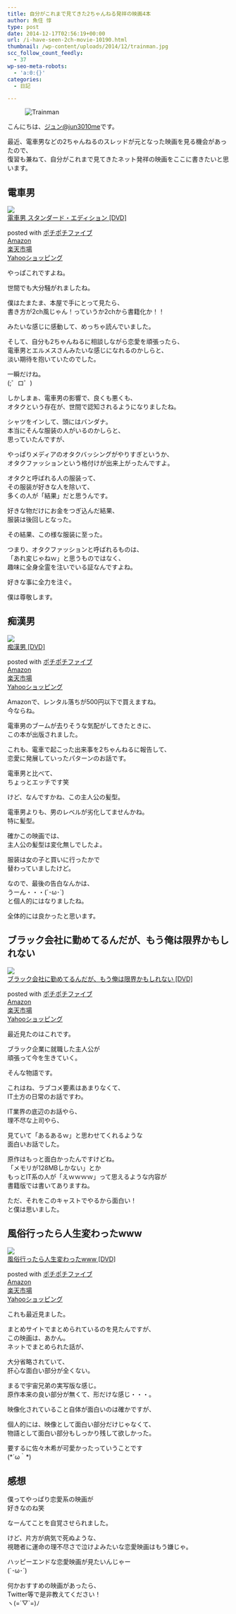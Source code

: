 ```yaml
---
title: 自分がこれまで見てきた2ちゃんねる発祥の映画4本
author: 魚住 惇
type: post
date: 2014-12-17T02:56:19+00:00
url: /i-have-seen-2ch-movie-10190.html
thumbnail: /wp-content/uploads/2014/12/trainman.jpg
scc_follow_count_feedly:
  - 37
wp-seo-meta-robots:
  - 'a:0:{}'
categories:
  - 日記

---
```


<figure class="wp-block-image"><img decoding="async" src="/wp-content/uploads/2014/12/trainman.jpg" alt="Trainman" title="trainman.jpg" /></figure> <!--more-->

こんにちは、[ジュン@jun3010me][1]です。

最近、電車男などの2ちゃんねるのスレッドが元となった映画を見る機会があったので、  
復習も兼ねて、自分がこれまで見てきたネット発祥の映画をここに書きたいと思います。

## 電車男

<div class="cstmreba">
  <div class="kaerebalink-box">
    <div class="kaerebalink-image">
      <a href="https://www.amazon.co.jp/dp/B000BDG2JO?tag=jun3010me-22&#038;linkCode=ogi&#038;th=1&#038;psc=1" target="_blank" rel="noopener"><img decoding="async" src="https://m.media-amazon.com/images/I/51VY6K2TQKL._SL160_.jpg" style="border: none;" /></a>
    </div>
    <div class="kaerebalink-info">
      <div class="kaerebalink-name">
        <a href="https://www.amazon.co.jp/dp/B000BDG2JO?tag=jun3010me-22&#038;linkCode=ogi&#038;th=1&#038;psc=1" target="_blank" rel="noopener">電車男 スタンダード・エディション [DVD]</a></p> 
        <div class="kaerebalink-powered-date">
          posted with <a href="http://192.168.11.200:8000/pochipochi5.php" rel="nofollow noopener" target="_blank">ポチポチファイブ</a>
        </div>
      </div>
      <div class="kaerebalink-link1">
        <div class="shoplinkamazon">
          <a href="https://www.amazon.co.jp/gp/search?keywords=電車男 スタンダード・エディション&#038;tag=jun3010me-22" target="_blank" rel="noopener">Amazon</a>
        </div>
        <div class="shoplinkrakuten">
          <a href="https://hb.afl.rakuten.co.jp/hgc/10ef1d94.c90f9829.10ef1d95.53606a39/?pc=https%3A%2F%2Fsearch.rakuten.co.jp%2Fsearch%2Fmall%2F電車男 スタンダード・エディション%2F-%2Ff.1-p.1-s.1-sf.0-st.A-v.2%3Fx%3D0%26scid%3Daf_ich_link_urltxt%26m%3Dhttp%3A%2F%2Fm.rakuten.co.jp%2F" target="_blank" rel="noopener">楽天市場</a>
        </div>
        <div class="shoplinkyahoo">
          <a href="https://ck.jp.ap.valuecommerce.com/servlet/referral?sid=3040825&pid=884909937&vc_url=http%3A%2F%2Fsearch.shopping.yahoo.co.jp%2Fsearch%3Fp%3D電車男 スタンダード・エディション "vcptn=kaereba" target="_blank" >Yahooショッピング<img decoding="async" loading="lazy" src="//ad.jp.ap.valuecommerce.com/servlet/gifbanner?sid=3040825&#038;pid=884909937" height="1" width="1" border="0" /></a>
        </div>
      </div>
    </div>
    <div class="booklink-footer">
    </div>
  </div>
</div>

やっぱこれですよね。

世間でも大分騒がれましたね。

僕はたまたま、本屋で手にとって見たら、  
書き方が2ch風じゃん！っていうか2chから書籍化か！！

みたいな感じに感動して、めっちゃ読んでいました。

そして、自分も2ちゃんねるに相談しながら恋愛を頑張ったら、  
電車男とエルメスさんみたいな感じになれるのかしらと、  
淡い期待を抱いていたのでした。

一瞬だけね。  
(;゜ロ゜)

しかしまぁ、電車男の影響で、良くも悪くも、  
オタクという存在が、世間で認知されるようになりましたね。

シャツをインして、頭にはバンダナ。  
本当にそんな服装の人がいるのかしらと、  
思っていたんですが、

やっぱりメディアのオタクバッシングがやりすぎというか、  
オタクファッションという格付けが出来上がったんですよ。

オタクと呼ばれる人の服装って、  
その服装が好きな人を除いて、  
多くの人が「結果」だと思うんです。

好きな物だけにお金をつぎ込んだ結果、  
服装は後回しとなった。

その結果、この様な服装に至った。

つまり、オタクファッションと呼ばれるものは、  
「あれ変じゃねｗ」と思うものではなく、  
趣味に全身全霊を注いでいる証なんですよね。

好きな事に全力を注ぐ。

僕は尊敬します。

## 痴漢男

<div class="cstmreba">
  <div class="kaerebalink-box">
    <div class="kaerebalink-image">
      <a href="https://www.amazon.co.jp/dp/B000DZV6UK?tag=jun3010me-22&#038;linkCode=ogi&#038;th=1&#038;psc=1" target="_blank" rel="noopener"><img decoding="async" src="https://m.media-amazon.com/images/I/514F5TPNQYL._SL160_.jpg" style="border: none;" /></a>
    </div>
    <div class="kaerebalink-info">
      <div class="kaerebalink-name">
        <a href="https://www.amazon.co.jp/dp/B000DZV6UK?tag=jun3010me-22&#038;linkCode=ogi&#038;th=1&#038;psc=1" target="_blank" rel="noopener">痴漢男 [DVD]</a></p>
        <div class="kaerebalink-powered-date">
          posted with <a href="http://192.168.11.200:8000/pochipochi5.php" rel="nofollow noopener" target="_blank">ポチポチファイブ</a>
        </div>
      </div>
      <div class="kaerebalink-link1">
        <div class="shoplinkamazon">
          <a href="https://www.amazon.co.jp/gp/search?keywords=痴漢男&#038;tag=jun3010me-22" target="_blank" rel="noopener">Amazon</a>
        </div>
        <div class="shoplinkrakuten">
          <a href="https://hb.afl.rakuten.co.jp/hgc/10ef1d94.c90f9829.10ef1d95.53606a39/?pc=https%3A%2F%2Fsearch.rakuten.co.jp%2Fsearch%2Fmall%2F痴漢男%2F-%2Ff.1-p.1-s.1-sf.0-st.A-v.2%3Fx%3D0%26scid%3Daf_ich_link_urltxt%26m%3Dhttp%3A%2F%2Fm.rakuten.co.jp%2F" target="_blank" rel="noopener">楽天市場</a>
        </div>
        <div class="shoplinkyahoo">
          <a href="https://ck.jp.ap.valuecommerce.com/servlet/referral?sid=3040825&pid=884909937&vc_url=http%3A%2F%2Fsearch.shopping.yahoo.co.jp%2Fsearch%3Fp%3D痴漢男 "vcptn=kaereba" target="_blank" >Yahooショッピング<img decoding="async" loading="lazy" src="//ad.jp.ap.valuecommerce.com/servlet/gifbanner?sid=3040825&#038;pid=884909937" height="1" width="1" border="0" /></a>
        </div>
      </div>
    </div>
    <div class="booklink-footer">
    </div>
  </div>
</div>

Amazonで、レンタル落ちが500円以下で買えますね。  
今ならね。

電車男のブームが去りそうな気配がしてきたときに、  
この本が出版されました。

これも、電車で起こった出来事を2ちゃんねるに報告して、  
恋愛に発展していったパターンのお話です。

電車男と比べて、  
ちょっとエッチです笑

けど、なんですかね、この主人公の髪型。

電車男よりも、男のレベルが劣化してませんかね。  
特に髪型。

確かこの映画では、  
主人公の髪型は変化無しでしたよ。

服装は女の子と買いに行ったかで  
替わっていましたけど。

なので、最後の告白なんかは、  
うーん・・・(´･ω･\`)  
と個人的にはなりましたね。

全体的には良かったと思います。

## ブラック会社に勤めてるんだが、もう俺は限界かもしれない

<div class="cstmreba">
  <div class="kaerebalink-box">
    <div class="kaerebalink-image">
      <a href="https://www.amazon.co.jp/dp/B00352PK6E?tag=jun3010me-22&#038;linkCode=ogi&#038;th=1&#038;psc=1" target="_blank" rel="noopener"><img decoding="async" src="https://m.media-amazon.com/images/I/516EgpkOLKL._SL160_.jpg" style="border: none;" /></a>
    </div>
    <div class="kaerebalink-info">
      <div class="kaerebalink-name">
        <a href="https://www.amazon.co.jp/dp/B00352PK6E?tag=jun3010me-22&#038;linkCode=ogi&#038;th=1&#038;psc=1" target="_blank" rel="noopener">ブラック会社に勤めてるんだが、もう俺は限界かもしれない [DVD]</a></p> 
        <div class="kaerebalink-powered-date">
          posted with <a href="http://192.168.11.200:8000/pochipochi5.php" rel="nofollow noopener" target="_blank">ポチポチファイブ</a>
        </div>
      </div>
      <div class="kaerebalink-link1">
        <div class="shoplinkamazon">
          <a href="https://www.amazon.co.jp/gp/search?keywords=ブラック会社に勤めてるんだが、もう俺は限界かもしれない&#038;tag=jun3010me-22" target="_blank" rel="noopener">Amazon</a>
        </div>
        <div class="shoplinkrakuten">
          <a href="https://hb.afl.rakuten.co.jp/hgc/10ef1d94.c90f9829.10ef1d95.53606a39/?pc=https%3A%2F%2Fsearch.rakuten.co.jp%2Fsearch%2Fmall%2Fブラック会社に勤めてるんだが、もう俺は限界かもしれない%2F-%2Ff.1-p.1-s.1-sf.0-st.A-v.2%3Fx%3D0%26scid%3Daf_ich_link_urltxt%26m%3Dhttp%3A%2F%2Fm.rakuten.co.jp%2F" target="_blank" rel="noopener">楽天市場</a>
        </div>
        <div class="shoplinkyahoo">
          <a href="https://ck.jp.ap.valuecommerce.com/servlet/referral?sid=3040825&pid=884909937&vc_url=http%3A%2F%2Fsearch.shopping.yahoo.co.jp%2Fsearch%3Fp%3Dブラック会社に勤めてるんだが、もう俺は限界かもしれない "vcptn=kaereba" target="_blank" >Yahooショッピング<img decoding="async" loading="lazy" src="//ad.jp.ap.valuecommerce.com/servlet/gifbanner?sid=3040825&#038;pid=884909937" height="1" width="1" border="0" /></a>
        </div>
      </div>
    </div>
    <div class="booklink-footer">
    </div>
  </div>
</div>

最近見たのはこれです。

ブラック企業に就職した主人公が  
頑張って今を生きていく。

そんな物語です。

これはね、ラブコメ要素はあまりなくて、  
IT土方の日常のお話ですわ。

IT業界の底辺のお話やら、  
理不尽な上司やら、

見ていて「あるあるｗ」と思わせてくれるような  
面白いお話でした。

原作はもっと面白かったんですけどね。  
「メモリが128MBしかない」とか  
もっとIT系の人が「えｗｗｗｗ」って思えるような内容が  
書籍版では書いてありますね。

ただ、それをこのキャストでやるから面白い！  
と僕は思いました。

## 風俗行ったら人生変わったwww

<div class="cstmreba">
  <div class="kaerebalink-box">
    <div class="kaerebalink-image">
      <a href="https://www.amazon.co.jp/dp/B00H3W051M?tag=jun3010me-22&#038;linkCode=ogi&#038;th=1&#038;psc=1" target="_blank" rel="noopener"><img decoding="async" src="https://m.media-amazon.com/images/I/61bTGB8iGvL._SL160_.jpg" style="border: none;" /></a>
    </div>
    <div class="kaerebalink-info">
      <div class="kaerebalink-name">
        <a href="https://www.amazon.co.jp/dp/B00H3W051M?tag=jun3010me-22&#038;linkCode=ogi&#038;th=1&#038;psc=1" target="_blank" rel="noopener">風俗行ったら人生変わったwww [DVD]</a></p> 
        <div class="kaerebalink-powered-date">
          posted with <a href="http://192.168.11.200:8000/pochipochi5.php" rel="nofollow noopener" target="_blank">ポチポチファイブ</a>
        </div>
      </div>
      <div class="kaerebalink-link1">
        <div class="shoplinkamazon">
          <a href="https://www.amazon.co.jp/gp/search?keywords=風俗行ったら人生変わったwww&#038;tag=jun3010me-22" target="_blank" rel="noopener">Amazon</a>
        </div>
        <div class="shoplinkrakuten">
          <a href="https://hb.afl.rakuten.co.jp/hgc/10ef1d94.c90f9829.10ef1d95.53606a39/?pc=https%3A%2F%2Fsearch.rakuten.co.jp%2Fsearch%2Fmall%2F風俗行ったら人生変わったwww%2F-%2Ff.1-p.1-s.1-sf.0-st.A-v.2%3Fx%3D0%26scid%3Daf_ich_link_urltxt%26m%3Dhttp%3A%2F%2Fm.rakuten.co.jp%2F" target="_blank" rel="noopener">楽天市場</a>
        </div>
        <div class="shoplinkyahoo">
          <a href="https://ck.jp.ap.valuecommerce.com/servlet/referral?sid=3040825&pid=884909937&vc_url=http%3A%2F%2Fsearch.shopping.yahoo.co.jp%2Fsearch%3Fp%3D風俗行ったら人生変わったwww "vcptn=kaereba" target="_blank" >Yahooショッピング<img decoding="async" loading="lazy" src="//ad.jp.ap.valuecommerce.com/servlet/gifbanner?sid=3040825&#038;pid=884909937" height="1" width="1" border="0" /></a>
        </div>
      </div>
    </div>
    <div class="booklink-footer">
    </div>
  </div>
</div>

これも最近見ました。

まとめサイトでまとめられているのを見たんですが、  
この映画は、あかん。  
ネットでまとめられた話が、

大分省略されていて、  
肝心な面白い部分が全くない。

まるで宇宙兄弟の実写版な感じ。  
原作本来の良い部分が無くて、形だけな感じ・・・。

映像化されていること自体が面白いのは確かですが、

個人的には、映像として面白い部分だけじゃなくて、  
物語として面白い部分もしっかり残して欲しかった。

要するに佐々木希が可愛かったっていうことです  
(\*´ω｀\*)

## 感想

僕ってやっぱり恋愛系の映画が  
好きなのね笑

なーんてことを自覚させられました。

けど、片方が病気で死ぬような、  
視聴者に運命の理不尽さで泣けよみたいな恋愛映画はもう嫌じゃ。

ハッピーエンドな恋愛映画が見たいんじゃー  
(\`･ω･´)

何かおすすめの映画があったら、  
Twitter等で是非教えてください！  
ヽ(=´▽\`=)ﾉ

 [1]: https://twitter.com/jun3010me